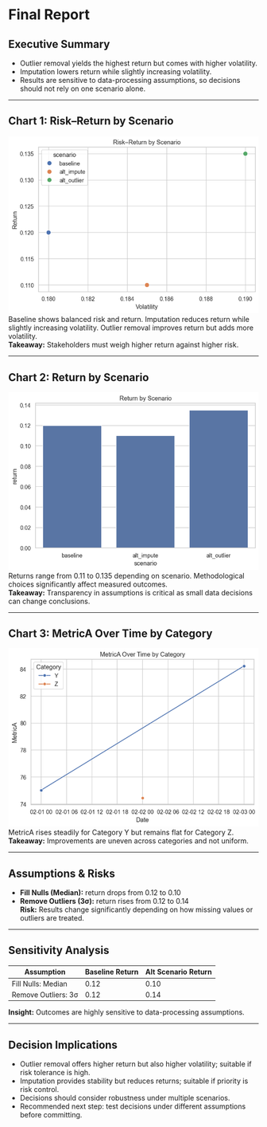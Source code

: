 # Final Report

## Executive Summary
- Outlier removal yields the highest return but comes with higher volatility.  
- Imputation lowers return while slightly increasing volatility.  
- Results are sensitive to data-processing assumptions, so decisions should not rely on one scenario alone.

---

## Chart 1: Risk–Return by Scenario
![Risk–Return](images/chart1.png) 
Baseline shows balanced risk and return. Imputation reduces return while slightly increasing volatility. Outlier removal improves return but adds more volatility.  
**Takeaway:** Stakeholders must weigh higher return against higher risk.

---

## Chart 2: Return by Scenario
![Return by Scenario](images/chart2.png) 
Returns range from 0.11 to 0.135 depending on scenario. Methodological choices significantly affect measured outcomes.  
**Takeaway:** Transparency in assumptions is critical as small data decisions can change conclusions.

---

## Chart 3: MetricA Over Time by Category
![MetricA Over Time](images/chart3.png)
MetricA rises steadily for Category Y but remains flat for Category Z.  
**Takeaway:** Improvements are uneven across categories and not uniform.

---

## Assumptions & Risks
- **Fill Nulls (Median):** return drops from 0.12 to 0.10  
- **Remove Outliers (3σ):** return rises from 0.12 to 0.14  
**Risk:** Results change significantly depending on how missing values or outliers are treated.

---

## Sensitivity Analysis
| Assumption             | Baseline Return | Alt Scenario Return |
|-------------------------|-----------------|---------------------|
| Fill Nulls: Median      | 0.12            | 0.10                |
| Remove Outliers: 3σ     | 0.12            | 0.14                |

**Insight:** Outcomes are highly sensitive to data-processing assumptions.

---

## Decision Implications
- Outlier removal offers higher return but also higher volatility; suitable if risk tolerance is high.  
- Imputation provides stability but reduces returns; suitable if priority is risk control.  
- Decisions should consider robustness under multiple scenarios.  
- Recommended next step: test decisions under different assumptions before committing.

